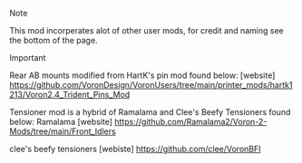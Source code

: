 >[!note]
> This mod incorperates alot of other user mods, for credit and naming see the bottom of the page.

>[!IMPORTANT]
> Rear AB mounts modified from HartK's pin mod found below:
> [website] https://github.com/VoronDesign/VoronUsers/tree/main/printer_mods/hartk1213/Voron2.4_Trident_Pins_Mod
>
>Tensioner mod is a hybrid of Ramalama and Clee's Beefy Tensioners found below:
>Ramalama [website] https://github.com/Ramalama2/Voron-2-Mods/tree/main/Front_Idlers
>
>clee's beefy tensioners [webiste] https://github.com/clee/VoronBFI
